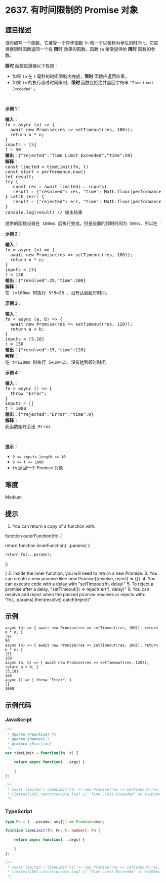 # 2637. 有时间限制的 Promise 对象

## 题目描述

<p>请你编写一个函数，它接受一个异步函数 <code>fn</code>&nbsp;和一个以毫秒为单位的时间 <code>t</code>。它应根据限时函数返回一个有 <strong>限时</strong> 效果的函数。函数 <code>fn</code> 接受提供给 <strong>限时</strong> 函数的参数。</p>

<p><strong>限时</strong> 函数应遵循以下规则：</p>

<ul>
	<li>如果 <code>fn</code> 在 <code>t</code> 毫秒的时间限制内完成，<strong>限时</strong> 函数应返回结果。</li>
	<li>如果 <code>fn</code> 的执行超过时间限制，<strong>限时&nbsp;</strong>函数应拒绝并返回字符串 <code>"Time Limit Exceeded"</code> 。</li>
</ul>

<p>&nbsp;</p>

<p><b>示例 1：</b></p>

<pre>
<strong>输入：</strong>
fn = async (n) =&gt; { 
&nbsp; await new Promise(res =&gt; setTimeout(res, 100)); 
&nbsp; return n * n; 
}
inputs = [5]
t = 50
<strong>输出：</strong>{"rejected":"Time Limit Exceeded","time":50}
<strong>解释：</strong>
const limited = timeLimit(fn, t)
const start = performance.now()
let result;
try {
&nbsp; &nbsp;const res = await limited(...inputs)
&nbsp; &nbsp;result = {"resolved": res, "time": Math.floor(performance.now() - start)};
} catch (err) {
&nbsp;  result = {"rejected": err, "time": Math.floor(performance.now() - start)};
}
console.log(result) // 输出结果
<b>
</b>提供的函数设置在 100ms 后执行完成，但是设置的超时时间为 50ms，所以在 t=50ms 时拒绝因为达到了超时时间。
</pre>

<p><b>示例 2：</b></p>

<pre>
<strong>输入：</strong>
fn = async (n) =&gt; { 
&nbsp; await new Promise(res =&gt; setTimeout(res, 100)); 
&nbsp; return n * n; 
}
inputs = [5]
t = 150
<strong>输出：</strong>{"resolved":25,"time":100}
<strong>解释：</strong>
在 t=100ms 时执行 5*5=25 ，没有达到超时时间。
</pre>

<p><b>示例 3：</b></p>

<pre>
<strong>输入：</strong>
fn = async (a, b) =&gt; { 
&nbsp; await new Promise(res =&gt; setTimeout(res, 120)); 
&nbsp; return a + b; 
}
inputs = [5,10]
t = 150
<strong>输出：</strong>{"resolved":15,"time":120}
<strong>解释：</strong><b>
</b>在 t=120ms 时执行 5+10=15，没有达到超时时间。
</pre>

<p><b>示例 4：</b></p>

<pre>
<strong>输入：</strong>
fn = async () =&gt; { 
&nbsp; throw "Error";
}
inputs = []
t = 1000
<strong>输出：</strong>{"rejected":"Error","time":0}
<strong>解释：</strong>
此函数始终丢出 Error</pre>

<p>&nbsp;</p>

<p><b>提示：</b></p>

<ul>
	<li><code>0 &lt;= inputs.length &lt;= 10</code></li>
	<li><code>0 &lt;= t &lt;= 1000</code></li>
	<li><code>fn</code> 返回一个 Promise 对象</li>
</ul>


## 难度

Medium

## 提示

1. You can return a copy of a function with: 

function outerFunction(fn) { 
  return function innerFunction(...params) {
    return fn(...params);
  };
}
2. Inside the inner function, you will need to return a new Promise.
3. You can create a new promise like: new Promise((resolve, reject) => {}).
4. You can execute code with a delay with "setTimeout(fn, delay)"
5. To reject a promise after a delay, "setTimeout(() => reject('err'), delay)"
6. You can resolve and reject when the passed promise resolves or rejects with: "fn(...params).then(resolve).catch(reject)"

## 示例

```
async (n) => { await new Promise(res => setTimeout(res, 100)); return n * n; }
[5]
50
async (n) => { await new Promise(res => setTimeout(res, 100)); return n * n; }
[5]
150
async (a, b) => { await new Promise(res => setTimeout(res, 120)); return a + b; }
[5,10]
150
async () => { throw "Error"; }
[]
1000
```

## 示例代码

### JavaScript

```javascript
/**
 * @param {Function} fn
 * @param {number} t
 * @return {Function}
 */
var timeLimit = function(fn, t) {
    
    return async function(...args) {
        
    }
};

/**
 * const limited = timeLimit((t) => new Promise(res => setTimeout(res, t)), 100);
 * limited(150).catch(console.log) // "Time Limit Exceeded" at t=100ms
 */
```

### TypeScript

```typescript
type Fn = (...params: any[]) => Promise<any>;

function timeLimit(fn: Fn, t: number): Fn {
    
    return async function(...args) {
        
    }
};

/**
 * const limited = timeLimit((t) => new Promise(res => setTimeout(res, t)), 100);
 * limited(150).catch(console.log) // "Time Limit Exceeded" at t=100ms
 */
```

